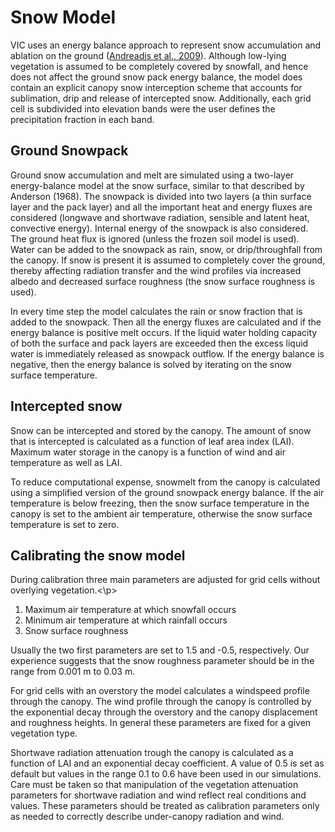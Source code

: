 # Snow Model

VIC uses an energy balance approach to represent snow accumulation and ablation on the ground ([Andreadis et al., 2009](../Documentation/References.md#primary-historical-reference)). Although low-lying vegetation is assumed to be completely covered by snowfall, and hence does not affect the ground snow pack energy balance, the model does contain an explicit canopy snow interception scheme that accounts for sublimation, drip and release of intercepted snow. Additionally, each grid cell is subdivided into elevation bands were the user defines the precipitation fraction in each band.

## Ground Snowpack

Ground snow accumulation and melt are simulated using a two-layer energy-balance model at the snow surface, similar to that described by Anderson (1968). The snowpack is divided into two layers (a thin surface layer and the pack layer) and all the important heat and energy fluxes are considered (longwave and shortwave radiation, sensible and latent heat, convective energy). Internal energy of the snowpack is also considered. The ground heat flux is ignored (unless the frozen soil model is used). Water can be added to the snowpack as rain, snow, or drip/throughfall from the canopy. If snow is present it is assumed to completely cover the ground, thereby affecting radiation transfer and the wind profiles via increased albedo and decreased surface roughness (the snow surface roughness is used).

In every time step the model calculates the rain or snow fraction that is added to the snowpack. Then all the energy fluxes are calculated and if the energy balance is positive melt occurs. If the liquid water holding capacity of both the surface and pack layers are exceeded then the excess liquid water is immediately released as snowpack outflow. If the energy balance is negative, then the energy balance is solved by iterating on the snow surface temperature.

## Intercepted snow

Snow can be intercepted and stored by the canopy. The amount of snow that is intercepted is calculated as a function of leaf area index (LAI). Maximum water storage in the canopy is a function of wind and air temperature as well as LAI.

To reduce computational expense, snowmelt from the canopy is calculated using a simplified version of the ground snowpack energy balance. If the air temperature is below freezing, then the snow surface temperature in the canopy is set to the ambient air temperature, otherwise the snow surface temperature is set to zero.

## Calibrating the snow model

During calibration three main parameters are adjusted for grid cells without overlying vegetation.<\p>

1.  Maximum air temperature at which snowfall occurs
2.  Minimum air temperature at which rainfall occurs
3.  Snow surface roughness

Usually the two first parameters are set to 1.5 and -0.5, respectively. Our experience suggests that the snow roughness parameter should be in the range from 0.001 m to 0.03 m.

For grid cells with an overstory the model calculates a windspeed profile through the canopy. The wind profile through the canopy is controlled by the exponential decay through the overstory and the canopy displacement and roughness heights. In general these parameters are fixed for a given vegetation type.

Shortwave radiation attenuation trough the canopy is calculated as a function of LAI and an exponential decay coefficient. A value of 0.5 is set as default but values in the range 0.1 to 0.6 have been used in our simulations. Care must be taken so that manipulation of the vegetation attenuation parameters for shortwave radiation and wind reflect real conditions and values. These parameters should be treated as calibration parameters only as needed to correctly describe under-canopy radiation and wind.
